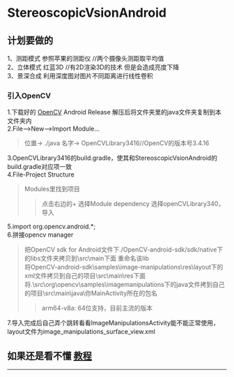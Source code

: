 # StereoscopicVsionAndroid

## 计划要做的
1、测距模式 参照苹果的测距仪 //两个摄像头测距取平均值   
2、立体模式 红蓝3D //有2D渲染3D的技术 但是会造成亮度下降   
3、景深合成 利用深度图对图片不同距离进行线性卷积 

### 引入OpenCV
1.下载好的 [OpenCV](https://opencv.org/releases/) Android Release 解压后将文件夹里的java文件夹复制到本文件夹内   
2.File—>New—>Import Module…     

> 位置->   ./java
> 名字->   OpenCVLibrary3416//OpenCV的版本号3.4.16

3.OpenCVLibrary3416的build.gradle，使其和StereoscopicVsionAndroid的build.gradle对应项一致  
4.File-Project Structure

> Modules里找到项目
> > 点击右边的+
> > 选择Module dependency
> 选择openCVLibrary340，导入

5.import org.opencv.android.*;   
6.拼接opencv manager

> 把OpenCV sdk for Android文件下./OpenCV-android-sdk/sdk/native下的libs文件夹拷贝到\src\main下面 重命名该lib   
> 将OpenCV-android-sdk\samples\image-manipulations\res\layout下的xml文件拷贝到自己的项目\src\main\res下面  
> 将.\src\org\opencv\samples\imagemanipulations下的java文件拷到自己的项目\src\main\java\你MainActivity所在的包名    
>
> > arm64-v8a: 64位支持，目前主流的版本

7.导入完成后自己弄个跳转看看ImageManipulationsActivity能不能正常使用，layout文件为image_manipulations_surface_view.xml
## **如果还是看不懂** [教程](https://blog.csdn.net/qq_33198758/article/details/82984216)
---

